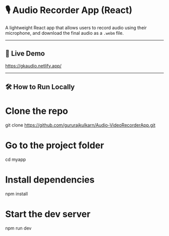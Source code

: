 # 🎙️ Audio Recorder App (React)

A lightweight React app that allows users to record audio using their microphone,  and download the final audio as a `.webm` file.

---

## 🚀 Live Demo
https://gkaudio.netlify.app/


---

## 🛠️ How to Run Locally


# Clone the repo
git clone https://github.com/gururajkulkarn/Audio-VideoRecorderApp.git

# Go to the project folder
cd myapp

# Install dependencies
npm install

# Start the dev server
npm run dev
